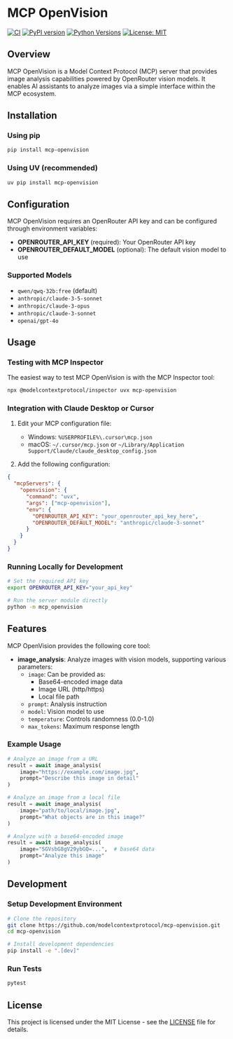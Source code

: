 # MCP OpenVision

[![CI](https://github.com/Nazruden/mcp-openvision/actions/workflows/ci.yml/badge.svg)](https://github.com/Nazruden/mcp-openvision/actions/workflows/ci.yml)
[![PyPI version](https://img.shields.io/pypi/v/mcp-openvision.svg)](https://pypi.org/project/mcp-openvision/)
[![Python Versions](https://img.shields.io/pypi/pyversions/mcp-openvision.svg)](https://pypi.org/project/mcp-openvision/)
[![License: MIT](https://img.shields.io/badge/License-MIT-yellow.svg)](https://opensource.org/licenses/MIT)

## Overview

MCP OpenVision is a Model Context Protocol (MCP) server that provides image analysis capabilities powered by OpenRouter vision models. It enables AI assistants to analyze images via a simple interface within the MCP ecosystem.

## Installation

### Using pip

```bash
pip install mcp-openvision
```

### Using UV (recommended)

```bash
uv pip install mcp-openvision
```

## Configuration

MCP OpenVision requires an OpenRouter API key and can be configured through environment variables:

- **OPENROUTER_API_KEY** (required): Your OpenRouter API key
- **OPENROUTER_DEFAULT_MODEL** (optional): The default vision model to use

### Supported Models

- `qwen/qwq-32b:free` (default)
- `anthropic/claude-3-5-sonnet`
- `anthropic/claude-3-opus`
- `anthropic/claude-3-sonnet`
- `openai/gpt-4o`

## Usage

### Testing with MCP Inspector

The easiest way to test MCP OpenVision is with the MCP Inspector tool:

```bash
npx @modelcontextprotocol/inspector uvx mcp-openvision
```

### Integration with Claude Desktop or Cursor

1. Edit your MCP configuration file:

   - Windows: `%USERPROFILE%\.cursor\mcp.json`
   - macOS: `~/.cursor/mcp.json` or `~/Library/Application Support/Claude/claude_desktop_config.json`

2. Add the following configuration:

```json
{
  "mcpServers": {
    "openvision": {
      "command": "uvx",
      "args": ["mcp-openvision"],
      "env": {
        "OPENROUTER_API_KEY": "your_openrouter_api_key_here",
        "OPENROUTER_DEFAULT_MODEL": "anthropic/claude-3-sonnet"
      }
    }
  }
}
```

### Running Locally for Development

```bash
# Set the required API key
export OPENROUTER_API_KEY="your_api_key"

# Run the server module directly
python -m mcp_openvision
```

## Features

MCP OpenVision provides the following core tool:

- **image_analysis**: Analyze images with vision models, supporting various parameters:
  - `image`: Can be provided as:
    - Base64-encoded image data
    - Image URL (http/https)
    - Local file path
  - `prompt`: Analysis instruction
  - `model`: Vision model to use
  - `temperature`: Controls randomness (0.0-1.0)
  - `max_tokens`: Maximum response length

### Example Usage

```python
# Analyze an image from a URL
result = await image_analysis(
    image="https://example.com/image.jpg",
    prompt="Describe this image in detail"
)

# Analyze an image from a local file
result = await image_analysis(
    image="path/to/local/image.jpg",
    prompt="What objects are in this image?"
)

# Analyze with a base64-encoded image
result = await image_analysis(
    image="SGVsbG8gV29ybGQ=...",  # base64 data
    prompt="Analyze this image"
)
```

## Development

### Setup Development Environment

```bash
# Clone the repository
git clone https://github.com/modelcontextprotocol/mcp-openvision.git
cd mcp-openvision

# Install development dependencies
pip install -e ".[dev]"
```

### Run Tests

```bash
pytest
```

## License

This project is licensed under the MIT License - see the [LICENSE](LICENSE) file for details.
